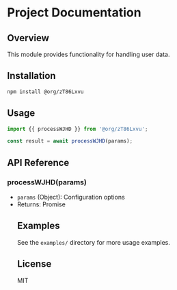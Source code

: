 # Project Documentation

## Overview
This module provides functionality for handling user data.

## Installation
```bash
npm install @org/zT86Lxvu
```

## Usage
```javascript
import {{ processWJHD }} from '@org/zT86Lxvu';

const result = await processWJHD(params);
```

## API Reference
### processWJHD(params)
- `params` (Object): Configuration options
- Returns: Promise<Object>

## Examples
See the `examples/` directory for more usage examples.

## License
MIT
